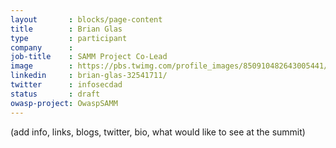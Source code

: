 ```yaml
---
layout       : blocks/page-content
title        : Brian Glas
type         : participant
company      :
job-title    : SAMM Project Co-Lead
image        : https://pbs.twimg.com/profile_images/850910482643005441/R14so3y9_400x400.jpg
linkedin     : brian-glas-32541711/
twitter      : infosecdad
status       : draft
owasp-project: OwaspSAMM
---
```


(add info, links, blogs, twitter, bio, what would like to see at the summit)